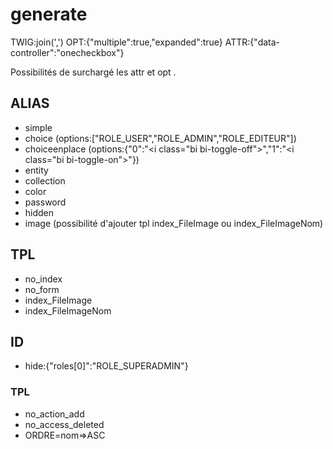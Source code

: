 # generate

TWIG:join(',')
OPT:{"multiple":true,"expanded":true}
ATTR:{"data-controller":"onecheckbox"}

Possibilités de surchargé les attr et opt .

## ALIAS

- simple
- choice (options:["ROLE_USER","ROLE_ADMIN","ROLE_EDITEUR"])
- choiceenplace (options:{"0":"<i class=\"bi bi-toggle-off\"></i>","1":"<i class=\"bi bi-toggle-on\"></i>"})
- entity
- collection
- color
- password
- hidden
- image (possibilité d'ajouter tpl index_FileImage ou index_FileImageNom)

## TPL

- no_index
- no_form
- index_FileImage
- index_FileImageNom

## ID

- hide:{"roles[0]":"ROLE_SUPERADMIN"}

### TPL

- no_action_add
- no_access_deleted
- ORDRE=nom=>ASC